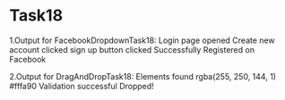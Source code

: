 # Task18
1.Output for FacebookDropdownTask18:
Login page opened
Create new account clicked
sign up button clicked
Successfully Registered on Facebook

2.Output for DragAndDropTask18:
Elements found
rgba(255, 250, 144, 1)
#fffa90
Validation successful
Dropped!
